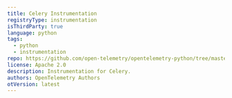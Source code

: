 ```yaml
---
title: Celery Instrumentation
registryType: instrumentation
isThirdParty: true
language: python
tags:
  - python
  - instrumentation
repo: https://github.com/open-telemetry/opentelemetry-python/tree/master/instrumentation/opentelemetry-instrumentation-celery
license: Apache 2.0
description: Instrumentation for Celery.
authors: OpenTelemetry Authors
otVersion: latest
---
```

